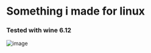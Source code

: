 # Something i made for linux
### Tested with wine 6.12
![image](https://user-images.githubusercontent.com/83888350/126057689-6a746b26-2614-4c8f-8873-e6c3ffa9b591.png)
